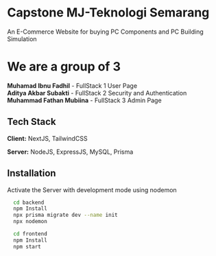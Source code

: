 # Capstone MJ-Teknologi Semarang
An E-Commerce Website for buying PC Components and PC Building Simulation


# We are a group of 3
**Muhamad Ibnu Fadhil** - FullStack 1 User Page\
**Aditya Akbar Subakti** - FullStack 2 Security and Authentication\
**Muhammad Fathan Mubiina** - FullStack 3 Admin Page
## Tech Stack

**Client:** NextJS, TailwindCSS

**Server:** NodeJS, ExpressJS, MySQL, Prisma


## Installation

Activate the Server with development mode using nodemon

```bash
  cd backend
  npm Install
  npx prisma migrate dev --name init
  npx nodemon
```
```bash
  cd frontend
  npm Install
  npm start
``` 
